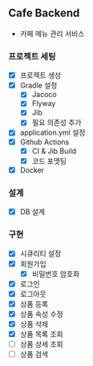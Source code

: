 ## Cafe Backend
- 카페 메뉴 관리 서비스

### 프로젝트 세팅
- [x] 프로젝트 생성
- [x] Gradle 설정
    - [x] Jacoco
    - [x] Flyway
    - [x] Jib
    - [x] 필요 의존성 추가
- [x] application.yml 설정
- [x] Github Actions
    - [x] CI & Jib Build
    - [x] 코드 포맷팅
- [x] Docker

### 설계
- [x] DB 설계

### 구현
- [x] 시큐리티 설정
- [x] 회원가입
    - [x] 비밀번호 암호화
- [x] 로그인
- [x] 로그아웃
- [x] 상품 등록
- [x] 상품 속성 수정
- [x] 상품 삭제
- [x] 상품 목록 조회
- [ ] 상품 상세 조회
- [ ] 상품 검색
